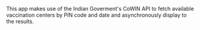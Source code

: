 This app makes use of the Indian Goverment's CoWIN API to fetch available vaccination centers by PIN code and date and asynchronously display to the results.